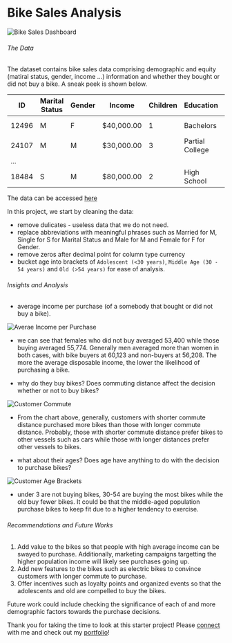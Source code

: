 # Bike Sales Analysis

![Bike Sales Dashboard](https://github.com/kitsao/portfolio-projects/blob/main/bike-sales-analysis/bike_sales_dashboard.JPG)


###### The Data

The dataset contains bike sales data comprising demographic and equity (matiral status, gender, income ...) information and whether they bought or did not buy a bike. A sneak peek is shown below.

| ID | Marital Status | Gender | Income | Children | Education | Occupation | Home Owner | Cars | Commute Distance | Region | Age | Purchased Bike |
| ------------- | ------------- | ------------- | ------------- | ------------- | ------------- | ------------- | ------------- | ------------- | ------------- | ------------- | ------------- | ------------- |
| 12496 | M | F | $40,000.00 | 1 | Bachelors | Skilled Manual | Yes | 0 | 0-1 Miles | Europe | 42 | No |
| 24107 | M | M | $30,000.00 | 3 | Partial College | Clerical | Yes | 1 | 0-1 Miles | Europe | 43 | No |
| ... |
| 18484 | S | M | $80,000.00 | 2 | High School | Skilled Manual | No | 2 | 1-2 Miles | Pacific | 50 | Yes |

The data can be accessed [here](https://github.com/AlexTheAnalyst/Excel-Tutorial/blob/main/Excel%20Project%20Dataset.xlsx)

In this project, we start by cleaning the data:
 - remove dulicates - useless data that we do not need.
 - replace abbreviations with meaningful phrases such as Married for M, Single for S for Marital Status and Male for M and Female for F for Gender.
 - remove zeros after decimal point for column type currency
 - bucket age into brackets of `Adolescent (<30 years)`, `Middle Age (30 - 54 years)` and `Old (>54 years)` for ease of analysis.


###### Insights and Analysis

- average income per purchase (of a somebody that bought or did not  buy a bike).

![Averae Income per Purchase](https://github.com/kitsao/portfolio-projects/blob/main/bike-sales-analysis/income_per_purchase.JPG)

  - we can see that females who did not buy averaged 53,400 while those buying averaged 55,774. Generally men averaged more than women in both cases, with bike buyers at 60,123 and non-buyers at 56,208. The more the average disposable income, the lower the likelihood of purchasing a bike.


- why do they buy bikes? Does commuting distance affect the decision whether or not to buy bikes?

![Customer Commute](https://github.com/kitsao/portfolio-projects/blob/main/bike-sales-analysis/customer_commute.JPG)
  - From the chart above, generally, customers with shorter commute distance purchased more bikes than those with longer commute distance. Probably, those with shorter commute distance prefer bikes to other vessels such as cars while those with longer distances prefer other vessels to bikes.


- what about their ages? Does age have anything to do with the decision to purchase bikes?

![Customer Age Brackets](https://github.com/kitsao/portfolio-projects/blob/main/bike-sales-analysis/customer_age_brackets.JPG)

  - under 3 are not buying bikes, 30-54 are buying the most bikes while the old buy fewer bikes. It could be that the middle-aged population purchase bikes to keep fit due to a higher tendency to exercise.


###### Recommendations and Future Works

1. Add value to the bikes so that people with high average income can be swayed to purchase. Additionally, marketing campaigns targetting the higher population income will likely see purchases going up.
2. Add new features to the bikes such as electric bikes to convince customers with longer commute to purchase.
3. Offer incentives such as loyalty points and organized events so that the adolescents and old are compelled to buy the bikes.

Future work could include checking the significance of each of and more demographic factors towards the purchase decisions.


Thank you for taking the time to look at this starter project! Please [connect](https://www.linkedin.com/in/emmanuel-kitsao-8796a534/) with me and check out my [portfolio](https://kitsao.github.io)!

